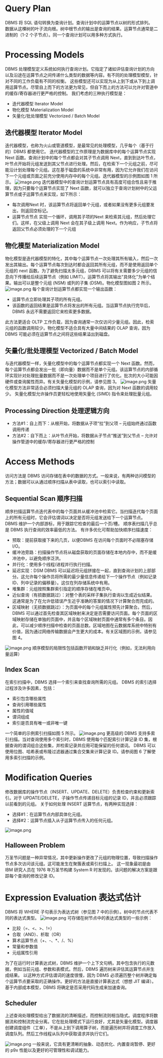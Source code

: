 # Query Plan
DBMS 将 SQL 语句转换为查询计划。查询计划中的运算节点以树的形式排列。 数据从这棵树的叶子流向根。树中根节点的输出是查询的结果。运算节点通常是二进制的（1-2 个子节点）。同一个查询计划可以用多种方式执行。
# Processing Models
DBMS 处理模型定义系统如何执行查询计划。它指定了诸如评估查询计划的方向以及沿途在运算节点之间传递什么类型的数据等内容。有不同的处理模型模型，针对不同的工作负载有不同的权衡。
这些模型还可以实现为从上到下或从下到上调用运算节点。尽管自上而下的方法更为常见，但自下而上的方法可以允许对管道中的缓存/寄存器进行更严格的控制。
我们考虑的三种执行模型是：

- 迭代器模型 Iterator Model
- 物化模型 Materialization Model
- 矢量化/批处理模型 Vectorized / Batch Model
## 迭代器模型 Iterator Model
迭代器模型，也称为火山或管道模型，是最常见的处理模型，几乎每个（基于行的）DBMS 都使用它。
迭代器模型的工作原理是为数据库中的每个运算节点实现 Next 函数。查询计划中的每个节点都会对其子节点调用 Next，直到到达叶节点，叶节点开始将元组发送到其父节点进行处理。然后，在检索下一个元组之前，尽可能沿计划处理每个元组。这在基于磁盘的系统中非常有用，因为它允许我们在访问下一个元组或页面之前充分使用内存中的每个元组。迭代器模型的示例图如图 1 所示。
![image.png](https://cdn.nlark.com/yuque/0/2024/png/26927011/1715308570433-69569ca9-de3d-4754-bbe6-462a880ee448.png#averageHue=%23f3f1f0&clientId=ubd0674d9-9f7c-4&from=paste&height=437&id=u0ba70628&originHeight=524&originWidth=894&originalType=binary&ratio=1.1979166269302368&rotation=0&showTitle=false&size=168458&status=done&style=none&taskId=u2ecc3a44-0f15-4506-8332-5397943ac3e&title=&width=746.2956769294964)
迭代器模型中的查询计划运算节点具有高度可组合性且易于推理，因为只要每个运算节点实现了 Next 函数，就可以独立于查询计划树中的父运算节点或子运算节点来实现，如下所示：

- 每次调用Next 时，该运算节点将返回单个元组，或者如果没有更多元组要发出，则返回空标记。
- 运算节点节点 实现一个循环，调用其子项的Next 来检索其元组，然后处理它们。这样，在父级上调用 Next 会在其子级上调用 Next。作为响应，子节点将返回父节点必须处理的下一个元组
 
## 物化模型 Materialization Model
物化模型是迭代器模型的特化，其中每个运算节点一次处理其所有输入，然后一次发出其输出。每个运算节点每次到达时都会返回其所有元组，而不是使用返回单个元组的 next 函数。为了避免扫描太多元组，DBMS 可以将有关需要多少元组的信息向下传播给后续运算节点（例如 LIMIT）。运算节点将其输出“具体化”为单个结果。输出可以是整个元组 (NSM) 或列的子集 (DSM)。物化模型图如图 2 所示。
![image.png](https://cdn.nlark.com/yuque/0/2024/png/26927011/1715309787547-fe635303-00cd-4cf2-8a61-98a36fe4f4c6.png#averageHue=%23f3f3f2&clientId=ubd0674d9-9f7c-4&from=paste&height=384&id=VZ3GT&originHeight=460&originWidth=858&originalType=binary&ratio=1.1979166269302368&rotation=0&showTitle=false&size=117447&status=done&style=none&taskId=u575d7ff1-73d1-4318-86ab-20492403b8e&title=&width=716.2435020195837)
每个查询计划运算节点都实现一个输出函数：

- 运算节点立即处理其子项的所有元组。
- 该函数的返回结果是运算节点将发出的所有元组。当运算节点执行完毕后，DBMS 永远不需要返回它来检索更多数据。

此方法更适合 OLTP 工作负载，因为查询通常一次仅访问少量元组。因此，检索元组的函数调用较少。物化模型不适合具有大量中间结果的 OLAP 查询，因为 DBMS 可能必须在运算节点之间将这些结果溢出到磁盘。
## 矢量化/批处理模型 Vectorized / Batch Model
与迭代器模型一样，矢量化模型中的每个运算节点都实现一个 Next 函数。然而，每个运算节点都会发出一批（即向量）数据而不是单个元组。该运算节点的内部循环实现针对处理批量数据而不是一次处理单个项目进行了优化。批次的大小可能因硬件或查询属性而异。有关矢量化模型的示例，请参见图 3。
![image.png](https://cdn.nlark.com/yuque/0/2024/png/26927011/1715310040999-5d9b8cad-7208-4004-a7c7-7cb75d4c16a6.png#averageHue=%23f2f1f0&clientId=ubd0674d9-9f7c-4&from=paste&height=368&id=u0dd8c7f8&originHeight=441&originWidth=868&originalType=binary&ratio=1.1979166269302368&rotation=0&showTitle=false&size=121948&status=done&style=none&taskId=u6d2967b7-c864-4569-87fb-b65e4000b5b&title=&width=724.5913283834483)
矢量化模型方法非常适合必须扫描大量元组的 OLAP 查询，因为对 Next 函数的调用较少。
矢量化模型允许操作员更轻松地使用矢量化 (SIMD) 指令来处理批量元组。

## Processing Direction 处理逻辑方向

- 方法#1：自上而下：从根开始，将数据从子项“拉”到父项 – 元组始终通过函数调用传递 
- 方法#2：自下而上：从叶节点开始，将数据从子节点“推送”到父节点 – 允许对操作管道中的缓存/寄存器进行更严格的控制

 
# Access Methods
访问方法是 DBMS 访问存储在表中的数据的方式。一般来说，有两种访问模型的方法；数据可以从通过顺序扫描从表中读取，也可以索引中读取。
## Sequential Scan 顺序扫描
顺序扫描运算节点迭代表中的每个页面并从缓冲池中检索它。当扫描迭代每个页面上的所有元组时，它会评估谓词以决定是否将元组发送给下一个运算节点。
DBMS 维护一个内部游标，用于跟踪它检查的最后一个页/槽。
顺序表扫描几乎总是 DBMS 执行查询的效率最低的方法。
有许多优化可帮助加快顺序扫描速度：

- 预取：提前获取接下来的几页，以便DBMS 在访问每个页面时不必阻塞存储I/O。
- 缓冲池旁路：扫描操作节点将从磁盘获取的页面存储在本地内存中，而不是缓冲池中，以避免顺序泛洪。
- 并行化：使用多个线程/进程并行执行扫描。
- 延迟实现：DSM DBMS 可以延迟将元组拼接在一起，直到查询计划的上部部分。这允许每个操作员将所需的最少量信息传递给下一个操作节点（例如记录 ID、列中记录的偏移量）。这仅在列存储系统中有用。
- 堆集群：元组按照集群索引指定的顺序存储在堆页中。
- 近似查询（有损数据跳过）：对整个表的采样子集执行查询以生成近似结果。这通常是为了在允许低错误产生近乎准确的答案的情况下计算聚合而完成的。
- 区域映射（无损数据跳过）：为页面中的每个元组属性预先计算聚合。然后，DBMS 可以通过首先检查其区域映射来决定是否需要访问页面。每个页面的区域映射存储在单独的页面中，并且每个区域映射页面中通常有多个条目。因此，可以减少顺序扫描中检查的页面总数。区域地图在云数据库系统中特别有价值，因为通过网络传输数据会产生更大的成本。有关区域图的示例，请参见图 4。

![image.png](https://cdn.nlark.com/yuque/0/2024/png/26927011/1715310429889-b529f9fe-6561-4f47-8d3d-e790b425dc7f.png#averageHue=%23f0eeed&clientId=ubd0674d9-9f7c-4&from=paste&height=407&id=ue17209c1&originHeight=488&originWidth=1111&originalType=binary&ratio=1.1979166269302368&rotation=0&showTitle=false&size=147810&status=done&style=none&taskId=u7d985fc7-5b99-493d-9a07-c924b6919fe&title=&width=927.4435090253584)
顺序模型的局限性包括函数开销和缺乏并行化（例如，无法利用向量运算）

## Index Scan
在索引扫描中，DBMS 选择一个索引来查找查询所需的元组。
DBMS 的索引选择过程涉及许多因素，包括： 

- 索引包含哪些属性 
- 查询引用哪些属性 
- 属性的值域 
- 谓词组成 
- 索引是否具有唯一或非唯一键

一个简单的示例索引扫描如图 5 所示。
![image.png](https://cdn.nlark.com/yuque/0/2024/png/26927011/1715310646239-28546c00-844c-453e-80e2-38cc2d7c8423.png#averageHue=%23eeedec&clientId=ubd0674d9-9f7c-4&from=paste&height=482&id=gg6Xl&originHeight=577&originWidth=1102&originalType=binary&ratio=1.1979166269302368&rotation=0&showTitle=false&size=178241&status=done&style=none&taskId=u3707d1ae-8406-4b20-a199-fa0b3c481d4&title=&width=919.9304652978802)
更高级的 DBMS 支持多索引扫描。当对查询使用多个索引时，DBMS 使用每个匹配索引计算记录 ID 集，根据查询的谓词组合这些集，并检索记录并应用可能保留的任何谓词。 DBMS 可以使用位图、哈希表或布隆过滤器通过集合交集来计算记录 ID。请参阅图 6 了解使用多索引扫描的示例。

# Modification Queries
修改数据库的操作节点（INSERT、UPDATE、DELETE）负责检查约束和更新索引。对于 UPDATE/DELETE，子操作节点传递目标元组的记录 ID，并且必须跟踪以前看到的元组。
关于如何处理 INSERT 运算节点，有两种实现选择：

- 选择#1：在运算节点内部具体化元组。
- 选择#2：运算节点插入从子运算节点传入的任何元组。

![image.png](https://cdn.nlark.com/yuque/0/2024/png/26927011/1715320055165-9a1008bc-af4f-4ca7-a302-25611593dcc0.png#averageHue=%23f1f0ef&clientId=ubd0674d9-9f7c-4&from=paste&height=602&id=u25a75ab3&originHeight=721&originWidth=1232&originalType=binary&ratio=1.1979166269302368&rotation=0&showTitle=false&size=234979&status=done&style=none&taskId=u9a660127-1307-4de6-b6b8-b7b0a2d8196&title=&width=1028.4522080281201)

## Halloween Problem
万圣节问题是一种异常情况，其中更新操作更改了元组的物理位置，导致扫描操作节点多次访问该元组。这可能发生在聚簇表或索引扫描上。
这一现象最初是由 IBM 研究人员在 1976 年万圣节构建 System R 时发现的。该问题的解决方案是跟踪每个查询的修改记录 ID。

# Expression Evaluation 表达式估计
DBMS 将 WHERE 子句表示为表达式树（参见图 7 中的示例）。树中的节点代表不同的表达式类型。
![image.png](https://cdn.nlark.com/yuque/0/2024/png/26927011/1715321113459-ac57bece-8588-4968-998b-beedb05aafc1.png#averageHue=%23f9f9f8&clientId=ubd0674d9-9f7c-4&from=paste&height=333&id=ufa8fccf5&originHeight=399&originWidth=996&originalType=binary&ratio=1.1979166269302368&rotation=0&showTitle=false&size=70012&status=done&style=none&taskId=uf8523c5d-1323-4125-b870-881e11be954&title=&width=831.4435058409153)
可存储在树节点中的表达式类型的一些示例：

- 比较（=、<、>、!=） 
- 合取（AND）、析取（OR） 
- 算术运算节点（+、-、*、/、%） 
- 常量和参数值 
- 元组属性引用

为了在运行时计算表达式树，DBMS 维护一个上下文句柄，其中包含执行的元数据，例如当前元组、参数和表模式。然后，DBMS 遍历树来评估其运算节点并生成结果。
以这种方式评估谓词的速度很慢，因为 DBMS 必须遍历整个树并确定每个运算节点要采取的正确操作。更好的方法是直接计算表达式（想想 JIT 编译）。基于内部成本模型，DBMS 将确定是否采用代码生成来加速查询。

## Scheduler
上述查询处理模型给出了数据流的清晰描述，而控制流则相当隐式。调度程序将数据流和控制流完全分离。它在批处理模式下运行良好，尤其是矢量化模型。调度器创建调度组件（工单），不是从上到下调用算子树，而是遍历树并将调度工作放入调度队列。然后工作线程从队列中获取请求并执行它们。

 ![image.png](https://cdn.nlark.com/yuque/0/2024/png/26927011/1715321443889-48fef1fa-ce40-414a-9d33-31363ac0ea69.png#averageHue=%23ebeae8&clientId=ubd0674d9-9f7c-4&from=paste&height=366&id=u46488211&originHeight=438&originWidth=885&originalType=binary&ratio=1.1979166269302368&rotation=0&showTitle=false&size=217899&status=done&style=none&taskId=u600925d3-5384-4336-a57f-793543db0cc&title=&width=738.7826332020181)
一般来说，它具有更清晰的抽象、动态优化、内置查询暂停、更好的 p9x 性能以及更好的可管理性和调试能力。

 
 
 
